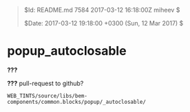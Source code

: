 >
> $Id: README.md 7584 2017-03-12 16:18:00Z miheev $
>
> $Date: 2017-03-12 19:18:00 +0300 (Sun, 12 Mar 2017) $
>

popup_autoclosable
==================

**???**

**???** pull-request to github?

    WEB_TINTS/source/libs/bem-components/common.blocks/popup/_autoclosable/
